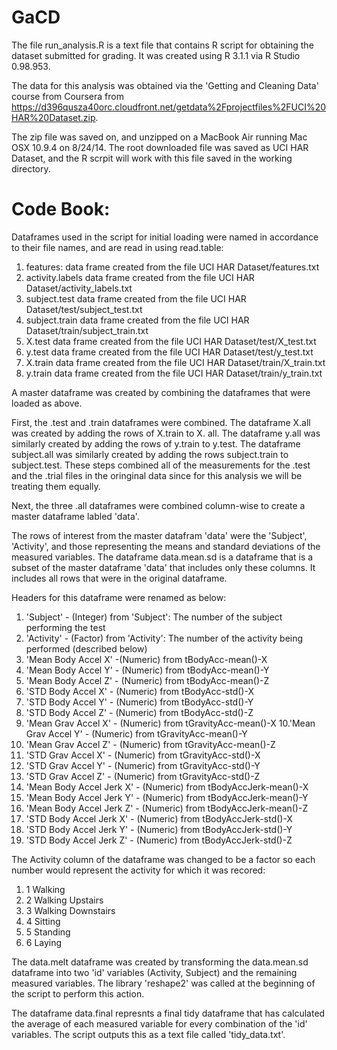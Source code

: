 GaCD
====

The file run_analysis.R is a text file that contains R script for obtaining the dataset submitted for grading.  It was created using R 3.1.1 via R Studio 0.98.953.

The data for this analysis was obtained via the 'Getting and Cleaning Data' course from Coursera from https://d396qusza40orc.cloudfront.net/getdata%2Fprojectfiles%2FUCI%20HAR%20Dataset.zip.

The zip file was saved on, and unzipped on a MacBook Air running Mac OSX 10.9.4 on 8/24/14. The root downloaded file was saved as UCI HAR Dataset, and the R scrpit will work with this file saved in the working directory.

# Code Book:

 Dataframes used in the script for initial loading were named in accordance to their file names, and are read in using read.table:

1. features: data frame created from the file UCI HAR Dataset/features.txt
2. activity.labels data frame created from the file UCI HAR Dataset/activity_labels.txt
3. subject.test data frame created from the file UCI HAR Dataset/test/subject_test.txt
4. subject.train data frame created from the file UCI HAR Dataset/train/subject_train.txt
5. X.test data frame created from the file UCI HAR Dataset/test/X_test.txt
6. y.test data frame created from the file UCI HAR Dataset/test/y_test.txt
7. X.train data frame created from the file UCI HAR Dataset/train/X_train.txt
8. y.train data frame created from the file UCI HAR Dataset/train/y_train.txt
  
  
A master dataframe was created by combining the dataframes that were loaded as above. 

First, the .test and .train dataframes were combined. The dataframe X.all was created by adding the rows of X.train to X. all.  The dataframe y.all was similarly created by adding the rows of y.train to y.test.  The dataframe subject.all was similarly created by adding the rows subject.train to subject.test. These steps combined all of the measurements for the .test and the .trial files in the oringinal data since for this analysis we will be treating them equally.

Next, the three .all dataframes were combined column-wise to create a master dataframe labled 'data'.

The rows of interest from the master datafram 'data' were the 'Subject', 'Activity', and those representing the means and standard deviations of the measured variables.  The dataframe data.mean.sd is a dataframe that is a subset of the master dataframe 'data' that includes only these columns.  It includes all rows that were in the original dataframe.

Headers for this dataframe were renamed as below:

1. 'Subject' - (Integer) from 'Subject': The number of the subject performing the test 
2. 'Activity' - (Factor) from 'Activity': The number of the activity being performed (described below) 
3. 'Mean Body Accel X' -(Numeric) from tBodyAcc-mean()-X
4. 'Mean Body Accel Y' - (Numeric) from tBodyAcc-mean()-Y
5. 'Mean Body Accel Z' - (Numeric) from tBodyAcc-mean()-Z
6. 'STD Body Accel X' - (Numeric) from tBodyAcc-std()-X
7. 'STD Body Accel Y' - (Numeric) from tBodyAcc-std()-Y
8. 'STD Body Accel Z' - (Numeric) from tBodyAcc-std()-Z 
9. 'Mean Grav Accel X' - (Numeric) from tGravityAcc-mean()-X
10.'Mean Grav Accel Y' - (Numeric) from tGravityAcc-mean()-Y
11. 'Mean Grav Accel Z' - (Numeric) from tGravityAcc-mean()-Z
12. 'STD Grav Accel X' - (Numeric) from tGravityAcc-std()-X
13. 'STD Grav Accel Y' - (Numeric) from tGravityAcc-std()-Y
14. 'STD Grav Accel Z' - (Numeric) from tGravityAcc-std()-Z
15. 'Mean Body Accel Jerk X' - (Numeric) from tBodyAccJerk-mean()-X
16. 'Mean Body Accel Jerk Y' - (Numeric) from tBodyAccJerk-mean()-Y
17. 'Mean Body Accel Jerk Z' - (Numeric) from tBodyAccJerk-mean()-Z
18. 'STD Body Accel Jerk X' - (Numeric) from tBodyAccJerk-std()-X
19. 'STD Body Accel Jerk Y' - (Numeric) from tBodyAccJerk-std()-Y
10. 'STD Body Accel Jerk Z' - (Numeric) from tBodyAccJerk-std()-Z

The Activity column of the dataframe was changed to be a factor so each number would represent the activity for which it was recored:
1. 1 Walking
2. 2 Walking Upstairs
3. 3 Walking Downstairs
4. 4 Sitting
5. 5 Standing
6. 6 Laying
  
  
The data.melt dataframe was created by transforming the data.mean.sd dataframe into two 'id' variables (Activity, Subject) and the remaining measured variables.  The library 'reshape2' was called at the beginning of the script to perform this action.

The dataframe data.final represnts a final tidy dataframe that has calculated the average of each measured variable for every combination of the 'id' variables. The script outputs this as a text file called 'tidy_data.txt'.
